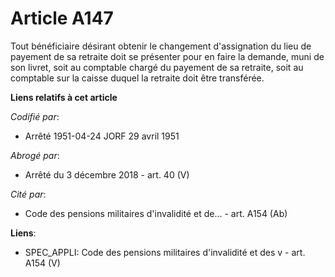 # Article A147

Tout bénéficiaire désirant obtenir le changement d'assignation du lieu de payement de sa retraite doit se présenter pour en
faire la demande, muni de son livret, soit au comptable chargé du payement de sa retraite, soit au comptable sur la caisse
duquel la retraite doit être transférée.

**Liens relatifs à cet article**

_Codifié par_:

  - Arrêté 1951-04-24 JORF 29 avril 1951

_Abrogé par_:

  - Arrêté du 3 décembre 2018 - art. 40 (V)

_Cité par_:

  - Code des pensions militaires d'invalidité et de... - art. A154 (Ab)

**Liens**:

  - SPEC_APPLI: Code des pensions militaires d'invalidité et des v - art. A154 (V)
